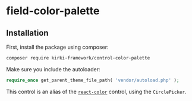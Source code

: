 # field-color-palette

## Installation

First, install the package using composer:

```bash
composer require kirki-framework/control-color-palette
```

Make sure you include the autoloader:
```php
require_once get_parent_theme_file_path( 'vendor/autoload.php' );
```

This control is an alias of the [`react-color`](https://github.com/kirki-framework/control-react-color) control, using the `CirclePicker`.
